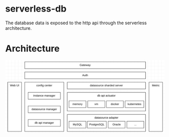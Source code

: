 # serverless-db

The database data is exposed to the http api through the serverless architecture.

# Architecture

![image](resource/architecture-en.jpg)